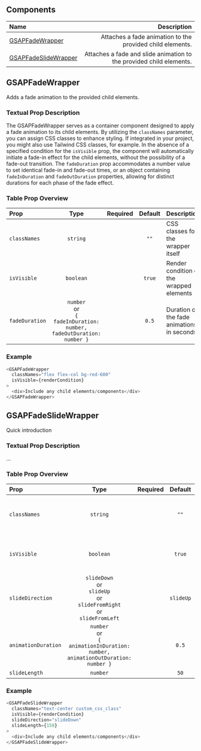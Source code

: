 ## Components

| Name                                          |                                                         Description |
| :-------------------------------------------- | ------------------------------------------------------------------: |
| [GSAPFadeWrapper](#gsapfadewrapper)           |           Attaches a fade animation to the provided child elements. |
| [GSAPFadeSlideWrapper](#gsapfadeslidewrapper) | Attaches a fade and slide animation to the provided child elements. |

## GSAPFadeWrapper

Adds a fade animation to the provided child elements.

### Textual Prop Description

The GSAPFadeWrapper serves as a container component designed to apply a fade animation to its child elements. By utilizing the `classNames` parameter, you can assign CSS classes to enhance styling. If integrated in your project, you might also use Tailwind CSS classes, for example. In the absence of a specified condition for the `isVisible` prop, the component will automatically initiate a fade-in effect for the child elements, without the possibility of a fade-out transition. The `fadeDuration` prop accommodates a number value to set identical fade-in and fade-out times, or an object containing `fadeInDuration` and `fadeOutDuration` properties, allowing for distinct durations for each phase of the fade effect.

### Table Prop Overview

| Prop           |                                  Type                                   | Required | Default | Description                                |
| :------------- | :---------------------------------------------------------------------: | :------: | :-----: | :----------------------------------------- |
| `classNames`   |                                `string`                                 |          |  `""`   | CSS classes for the wrapper itself         |
| `isVisible`    |                                `boolean`                                |          | `true`  | Render condition of the wrapped elements   |
| `fadeDuration` | `number`<br>or<br>`{ fadeInDuration: number, fadeOutDuration: number }` |          |  `0.5`  | Duration of the fade animations in seconds |

### Example

```js
<GSAPFadeWrapper
  classNames="flex flex-col bg-red-600"
  isVisible={renderCondition}
>
  <div>Include any child elements/components</div>
</GSAPFadeWrapper>
```

## GSAPFadeSlideWrapper

Quick introduction

### Textual Prop Description

...

### Table Prop Overview

| Prop                |                                          Type                                           | Required |  Default  | Description                              |
| :------------------ | :-------------------------------------------------------------------------------------: | :------: | :-------: | :--------------------------------------- |
| `classNames`        |                                        `string`                                         |          |   `""`    | CSS classes for the wrapper itself       |
| `isVisible`         |                                        `boolean`                                        |          |  `true`   | Render condition of the wrapped elements |
| `slideDirection`    | `slideDown` <br>or<br> `slideUp` <br>or<br> `slideFromRight` <br>or<br> `slideFromLeft` |          | `slideUp` | Slide direction                          |
| `animationDuration` |    `number`<br>or<br>`{ animationInDuration: number, animationOutDuration: number }`    |          |   `0.5`   | Fade & slide duration in seconds         |
| `slideLength`       |                                        `number`                                         |          |   `50`    | Slide length                             |

### Example

```js
<GSAPFadeSlideWrapper
  classNames="text-center custom_css_class"
  isVisible={renderCondition}
  slideDirection="slideDown"
  slideLength={150}
>
  <div>Include any child elements/components</div>
</GSAPFadeSlideWrapper>
```
